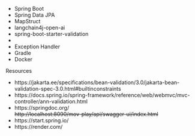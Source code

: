 * Spring Boot 
* Spring Data JPA
* MapStruct
* langchain4j-open-ai
* spring-boot-starter-validation
* 
* Exception Handler
* Gradle
* Docker

<p>Resources</p>
<ul>
  <li>https://jakarta.ee/specifications/bean-validation/3.0/jakarta-bean-validation-spec-3.0.html#builtinconstraints</li>
  <li>https://docs.spring.io/spring-framework/reference/web/webmvc/mvc-controller/ann-validation.html</li>
  <li>https://springdoc.org/</li><s>http://localhost:8090/mov-play/api/swagger-ui/index.html</s>
  <li>https://start.spring.io/</li>
  <li>https://render.com/</li>
</ul>
